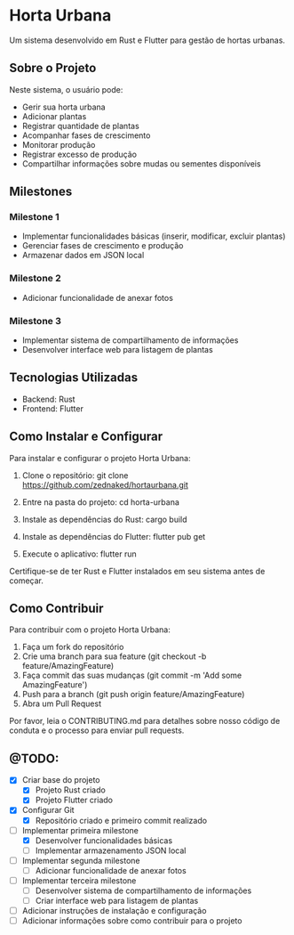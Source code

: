 # Horta Urbana

Um sistema desenvolvido em Rust e Flutter para gestão de hortas urbanas.

## Sobre o Projeto

Neste sistema, o usuário pode:
- Gerir sua horta urbana
- Adicionar plantas
- Registrar quantidade de plantas
- Acompanhar fases de crescimento
- Monitorar produção
- Registrar excesso de produção
- Compartilhar informações sobre mudas ou sementes disponíveis

## Milestones

### Milestone 1
- Implementar funcionalidades básicas (inserir, modificar, excluir plantas)
- Gerenciar fases de crescimento e produção
- Armazenar dados em JSON local

### Milestone 2
- Adicionar funcionalidade de anexar fotos

### Milestone 3
- Implementar sistema de compartilhamento de informações
- Desenvolver interface web para listagem de plantas

## Tecnologias Utilizadas

- Backend: Rust
- Frontend: Flutter

## Como Instalar e Configurar

Para instalar e configurar o projeto Horta Urbana:

1. Clone o repositório:
   git clone https://github.com/zednaked/hortaurbana.git

2. Entre na pasta do projeto:
   cd horta-urbana

3. Instale as dependências do Rust:
   cargo build

4. Instale as dependências do Flutter:
   flutter pub get

5. Execute o aplicativo:
   flutter run

Certifique-se de ter Rust e Flutter instalados em seu sistema antes de começar.

## Como Contribuir

Para contribuir com o projeto Horta Urbana:

1. Faça um fork do repositório
2. Crie uma branch para sua feature (git checkout -b feature/AmazingFeature)
3. Faça commit das suas mudanças (git commit -m 'Add some AmazingFeature')
4. Push para a branch (git push origin feature/AmazingFeature)
5. Abra um Pull Request

Por favor, leia o CONTRIBUTING.md para detalhes sobre nosso código de conduta e o processo para enviar pull requests.

## @TODO:

- [x] Criar base do projeto
  - [x] Projeto Rust criado
  - [x] Projeto Flutter criado
- [x] Configurar Git
  - [x] Repositório criado e primeiro commit realizado
- [ ] Implementar primeira milestone
  - [x] Desenvolver funcionalidades básicas
  - [ ] Implementar armazenamento JSON local
- [ ] Implementar segunda milestone
  - [ ] Adicionar funcionalidade de anexar fotos
- [ ] Implementar terceira milestone
  - [ ] Desenvolver sistema de compartilhamento de informações
  - [ ] Criar interface web para listagem de plantas
- [ ] Adicionar instruções de instalação e configuração
- [ ] Adicionar informações sobre como contribuir para o projeto
